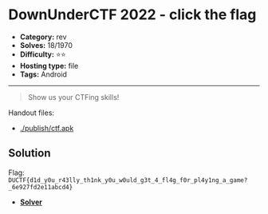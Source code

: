 # DownUnderCTF 2022 - click the flag

- **Category:** rev
- **Solves:** 18/1970
- **Difficulty:** ⭐️⭐️
- **Hosting type:** file
- **Tags:** Android

---

> Show us your CTFing skills!


Handout files:

- [./publish/ctf.apk](./publish/ctf.apk)

## Solution

Flag: `DUCTF{d1d_y0u_r43lly_th1nk_y0u_w0uld_g3t_4_fl4g_f0r_pl4y1ng_a_game?_6e927fd2e11abcd4}`


- [**Solver**](./solve/solv.py)



